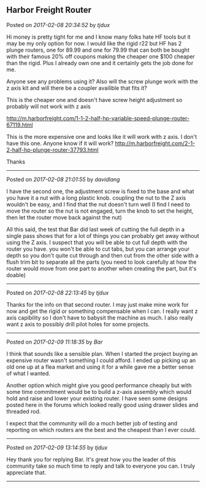 ## Harbor Freight Router
Posted on *2017-02-08 20:34:52* by *tjdux*

Hi money is pretty tight for me and I know many folks hate HF tools but it may be my only option for now.  I would like the rigid r22 but HF has 2 plunge routers, one for 89.99 and one for 79.99 that can both be bought with their famous 20% off coupons making the cheaper one $100 cheaper than the rigid.  Plus I already own one and it certainly gets the job done for me.

Anyone see any problems using it?  Also will the screw plunge work with the z axis kit and will there be a coupler availible that fits it?

This is the cheaper one and doesn't have screw height adjustment so probably will not work with z axis

http://m.harborfreight.com/1-1-2-half-hp-variable-speed-plunge-router-67119.html

This is the more expensive one and looks like it will work with z axis. I don't have this one. Anyone know if it will work?
http://m.harborfreight.com/2-1-2-half-hp-plunge-router-37793.html

Thanks

---

Posted on *2017-02-08 21:01:55* by *davidlang*

I have the second one, the adjustment screw is fixed to the base and what you have it a nut with a long plastic knob. coupling the nut to the Z axis wouldn't be easy, and I find that the nut doesn't turn well (I find I need to move the router so the nut is not engaged, turn the knob to set the height, then let the router move back against the nut)

All this said, the test that Bar did last week of cutting the full depth in a single pass shows that for a lot of things you can probably get away without using the Z axis. I suspect that you will be able to cut full depth with the router you have. you won't be able to cut tabs, but you can arrange your depth so you don't quite cut through and then cut from the other side with a flush trim bit to separate all the parts (you need to look carefully at how the router would move from one part to another when creating the part, but it's doable)

---

Posted on *2017-02-08 22:13:45* by *tjdux*

Thanks for the info on that second router.  I may just make mine work for now and get the rigid or something compensable when I can.  I really want z axis capibility so I don't have to babysit the machine as much.  I also really want z axis to possibly drill pilot holes for some projects.

---

Posted on *2017-02-09 11:18:35* by *Bar*

I think that sounds like a sensible plan. When I started the project buying an expensive router wasn't something I could afford. I ended up picking up an old one up at a flea market and using it for a while gave me a better sense of what I wanted.  

Another option which might give you good performance cheaply but with some time commitment would be to build a z-axis assembly which would hold and raise and lower your existing router. I have seen some designs posted here in the forums which looked really good using drawer slides and threaded rod. 

I expect that the community will do a much better job of testing and reporting on which routers are the best and the cheapest than I ever could.

---

Posted on *2017-02-09 13:14:55* by *tjdux*

Hey thank you for replying Bar.  It's great how you the leader of this community take so much time to reply and talk to everyone you can.  I truly appreciate that.

---

